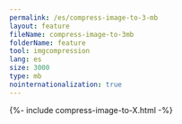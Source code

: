 ```yaml
---
permalink: /es/compress-image-to-3-mb
layout: feature
fileName: compress-image-to-3mb
folderName: feature
tool: imgcompression
lang: es
size: 3000
type: mb
nointernationalization: true
---
```

{%- include compress-image-to-X.html -%}       
